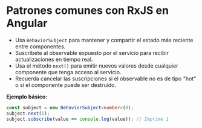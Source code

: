 # Patrones comunes con RxJS en Angular

- Usa `BehaviorSubject` para mantener y compartir el estado más reciente entre componentes.
- Suscríbete al observable expuesto por el servicio para recibir actualizaciones en tiempo real.
- Usa el método `next()` para emitir nuevos valores desde cualquier componente que tenga acceso al servicio.
- Recuerda cancelar las suscripciones si el observable no es de tipo "hot" o si el componente puede ser destruido.

**Ejemplo básico:**

```typescript
const subject = new BehaviorSubject<number>(0);
subject.next(1);
subject.subscribe(value => console.log(value)); // Imprime 1
